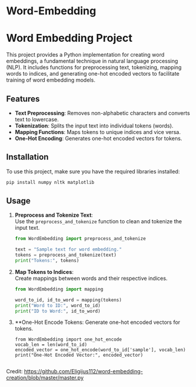 # Word-Embedding

# Word Embedding Project

This project provides a Python implementation for creating word embeddings, a fundamental technique in natural language processing (NLP). It includes functions for preprocessing text, tokenizing, mapping words to indices, and generating one-hot encoded vectors to facilitate training of word embedding models.

## Features

- **Text Preprocessing**: Removes non-alphabetic characters and converts text to lowercase.
- **Tokenization**: Splits the input text into individual tokens (words).
- **Mapping Functions**: Maps tokens to unique indices and vice versa.
- **One-Hot Encoding**: Generates one-hot encoded vectors for tokens.

## Installation

To use this project, make sure you have the required libraries installed:

```bash
pip install numpy nltk matplotlib
```

## Usage

1. **Preprocess and Tokenize Text**:  
   Use the `preprocess_and_tokenize` function to clean and tokenize the input text.

   ```python
   from WordEmbedding import preprocess_and_tokenize

   text = "Sample text for word embedding."
   tokens = preprocess_and_tokenize(text)
   print("Tokens:", tokens)


2. **Map Tokens to Indices**:  
   Create mappings between words and their respective indices.

   ```python
   from WordEmbedding import mapping

   word_to_id, id_to_word = mapping(tokens)
   print("Word to ID:", word_to_id)
   print("ID to Word:", id_to_word)

3. **One-Hot Encode Tokens:
   Generate one-hot encoded vectors for tokens.

   ```pythyon
   from WordEmbedding import one_hot_encode
   vocab_len = len(word_to_id)
   encoded_vector = one_hot_encode(word_to_id['sample'], vocab_len)
   print("One-Hot Encoded Vector:", encoded_vector)


Credit: https://github.com/Eligijus112/word-embedding-creation/blob/master/master.py 



